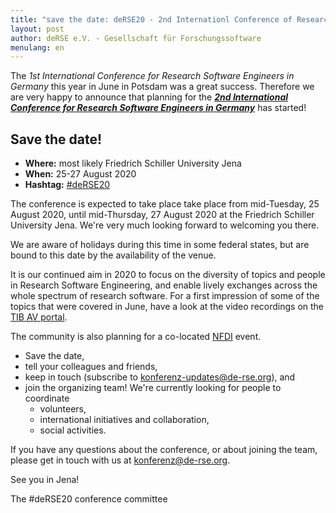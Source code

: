 ```yaml
---
title: "save the date: deRSE20 - 2nd Internationl Conference of Research Software Engineers in Germany, 25-27 August 2020"
layout: post
author: deRSE e.V. - Gesellschaft für Forschungssoftware
menulang: en
---
```

The *1st International Conference for Research Software Engineers in Germany* this year in June in Potsdam was a great success.
Therefore we are very happy to announce that planning for the ***[2nd International Conference for Research Software Engineers in Germany]((https://de-rse.org/deRSE20/))*** has started!

## Save the date!

- **Where:** most likely Friedrich Schiller University Jena
- **When:** 25-27 August 2020
- **Hashtag:** [#deRSE20](https://twitter.com/search?q=%23deRSE20)

The conference is expected to take place take place from mid-Tuesday, 25 August 2020, until mid-Thursday, 27 August 2020 at the Friedrich Schiller University Jena.
We're very much looking forward to welcoming you there.

We are aware of holidays during this time in some federal states, but are bound to this date by the availability of the venue.

It is our continued aim in 2020 to focus on the diversity of topics and people in Research Software Engineering, and enable lively exchanges across the whole spectrum of research software.
For a first impression of some of the topics that were covered in June, have a look at the video recordings on the [TIB AV portal](https://av.tib.eu/series/644/derse+2019+konferenz+fur+forschungssoftwareentwicklerinnen+in+deutschland).

The community is also planning for a co-located [NFDI](https://www.dfg.de/foerderung/programme/nfdi/) event.

* Save the date,
* tell your colleagues and friends,
* keep in touch (subscribe to [konferenz-updates@de-rse.org](https://ml-cgn10.ispgateway.de/mailman/listinfo/konferenz-updates_de-rse.org)), and
* join the organizing team! We're currently looking for people to coordinate
  * volunteers,
  * international initiatives and collaboration,
  * social activities.

If you have any questions about the conference, or about joining the team, please get in touch with us at [konferenz@de-rse.org](mailto:konferenz@de-rse.org).

See you in Jena!

The #deRSE20 conference committee
